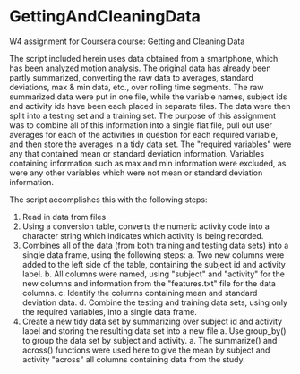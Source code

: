 # GettingAndCleaningData
W4 assignment for Coursera course: Getting and Cleaning Data

The script included herein uses data obtained from a smartphone, which has been analyzed motion analysis. The original data has already been partly summarized, converting the raw data to averages, standard deviations, max & min data, etc., over rolling time segments. The raw summarized data were put in one file, while the variable names, subject ids and activity ids have been each placed in separate files. The data were then split into a testing set and a training set. The purpose of this assignment was to combine all of this information into a single flat file, pull out user averages for each of the activities in question for each required variable, and then store the averages in a tidy data set. The "required variables" were any that contained mean or standard deviation information. Variables containing information such as max and min information were excluded, as were any other variables which were not mean or standard deviation information.

The script accomplishes this with the following steps:
  1. Read in data from files
  2. Using a conversion table, converts the numeric activity code into a character string which indicates which activity is being recorded.
  3. Combines all of the data (from both training and testing data sets) into a single data frame, using the following steps:
    a. Two new columns were added to the left side of the table, containing the subject id and activity label.
    b. All columns were named, using "subject" and "activity" for the new columns and information from the "features.txt" file for the data columns.
    c. Identify the columns containing mean and standard deviation data.
    d. Combine the testing and training data sets, using only the required variables, into a single data frame.
  4. Create a new tidy data set by summarizing over subject id and activity label and storing the resulting data set into a new file
    a. Use group_by() to group the data set by subject and activity.
    a. The summarize() and across() functions were used here to give the mean by subject and activity "across" all columns containing data from the study.
